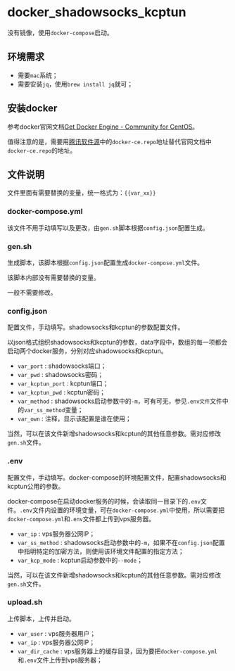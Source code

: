 docker_shadowsocks_kcptun
===
没有镜像，使用`docker-compose`启动。

## 环境需求
* 需要`mac`系统；
* 需要安装`jq`，使用`brew install jq`就可；

## 安装docker
参考docker官网文档[Get Docker Engine - Community for CentOS](https://docs.docker.com/install/linux/docker-ce/centos/)。

值得注意的是，需要用[腾讯软件源](https://mirrors.cloud.tencent.com/)中的`docker-ce.repo`地址替代官网文档中`docker-ce.repo`的地址。

## 文件说明
文件里面有需要替换的变量，统一格式为：`{{var_xx}}`

### docker-compose.yml
该文件不用手动填写以及更改，由`gen.sh`脚本根据`config.json`配置生成。

### gen.sh
生成脚本，该脚本根据`config.json`配置生成`docker-compose.yml`文件。

该脚本内部没有需要替换的变量。

一般不需要修改。

### config.json
配置文件，手动填写。shadowsocks和kcptun的参数配置文件。

以json格式组织shadowsocks和kcptun的参数，data字段中，数组的每一项都会启动两个docker服务，分别对应shadowsocks和kcptun。

* `var_port` : shadowsocks端口；
* `var_pwd` : shadowsocks密码；
* `var_kcptun_port` : kcptun端口；
* `var_kcptun_pwd` : kcptun密码；
* `var_method` : shadowsocks启动参数中的`-m`，可有可无，参见`.env文件`文件中的`var_ss_method`变量；
* `var_own` : 注释，显示该配置是谁在使用；

当然，可以在该文件新增shadowsocks和kcptun的其他任意参数。需对应修改`gen.sh`文件。

### .env
配置文件，手动填写。docker-compose的环境配置文件，配置shadowsocks和kcptun公用的参数。

docker-compose在启动docker服务的时候，会读取同一目录下的`.env`文件。`.env`文件内设置的环境变量，可在`docker-compose.yml`中使用，所以需要把`docker-compose.yml`和`.env`文件都上传到vps服务器。

* `var_ip` : vps服务器公网IP；
* `var_ss_method` : shadowsocks启动参数中的`-m`，如果不在`config.json`配置中指明特定的加密方法，则使用该环境文件配置的指定方法；
* `var_kcp_mode` : kcptun启动参数中的`--mode`；

当然，可以在该文件新增shadowsocks和kcptun的其他任意参数。需对应修改`gen.sh`文件。

### upload.sh
上传脚本，上传并启动。

* `var_user` : vps服务器用户；
* `var_ip` : vps服务器公网IP；
* `var_dir_cache` : vps服务器上的缓存目录，因为要把`docker-compose.yml`和`.env`文件上传到vps服务器；